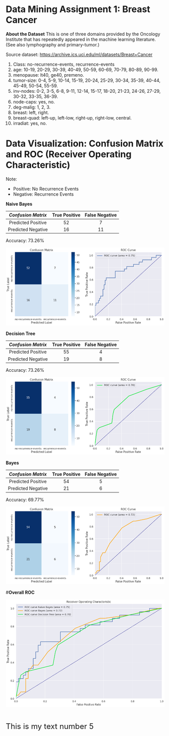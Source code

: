# Data Mining Assignment 1: Breast Cancer

**About the Dataset**
This is one of three domains provided by the Oncology Institute that has repeatedly appeared in the machine learning literature. (See also lymphography and primary-tumor.)

Source dataset: https://archive.ics.uci.edu/ml/datasets/Breast+Cancer

1. Class: no-recurrence-events, recurrence-events
2. age: 10-19, 20-29, 30-39, 40-49, 50-59, 60-69, 70-79, 80-89, 90-99.
3. menopause: lt40, ge40, premeno.
4. tumor-size: 0-4, 5-9, 10-14, 15-19, 20-24, 25-29, 30-34, 35-39, 40-44, 45-49, 50-54, 55-59.
5. inv-nodes: 0-2, 3-5, 6-8, 9-11, 12-14, 15-17, 18-20, 21-23, 24-26, 27-29, 30-32, 33-35, 36-39.
6. node-caps: yes, no.
7. deg-malig: 1, 2, 3.
8. breast: left, right.
9. breast-quad: left-up, left-low, right-up, right-low, central.
10. irradiat: yes, no.

# Data Visualization: Confusion Matrix and ROC (Receiver Operating Characteristic)

Note: 
- Positive: No Recurrence Events
- Negative: Recurrence Events

**Naive Bayes**

| _Confusion Matrix_ | **True Positive** | **False Negative** |
|:------------------:|:-----------------:|:------------------:|
| Predicted Positive |         52        |          7         |
| Predicted Negative |         16        |         11         |

Accuracy: 73.26% 

<img src="ROC Curve Naive Bayes.png" alt="isolated"/>

**Decision Tree**

| _Confusion Matrix_ | **True Positive** | **False Negative** |
|:------------------:|:-----------------:|:------------------:|
| Predicted Positive |         55        |          4         |
| Predicted Negative |         19        |          8         |

Accuracy: 73.26% 

<img src="ROC Curve Decision Tree.png" alt="isolated"/>

**Bayes**

| _Confusion Matrix_ | **True Positive** | **False Negative** |
|:------------------:|:-----------------:|:------------------:|
| Predicted Positive |         54        |          5         |
| Predicted Negative |         21        |          6         |

Accuracy: 69.77% 

<img src="ROC Curve Bayes.png" alt="isolated"/>

#**Overall ROC**

<img src="Overall ROC.png" alt="isolated"/>

 <font size="5"> <br>This is my text number 5</br></font> 
